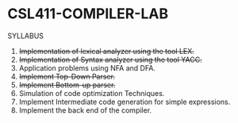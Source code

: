 # CSL411-COMPILER-LAB
SYLLABUS
1. ~~Implementation of lexical analyzer using the tool LEX.~~
2. ~~Implementation of Syntax analyzer using the tool YACC.~~
3. Application problems using NFA and DFA.
4. ~~Implement Top-Down Parser.~~
5. ~~Implement Bottom-up parser.~~
6. Simulation of code optimization Techniques.
7. Implement Intermediate code generation for simple expressions.
8. Implement the back end of the compiler.
           
           
  
 
 
 
